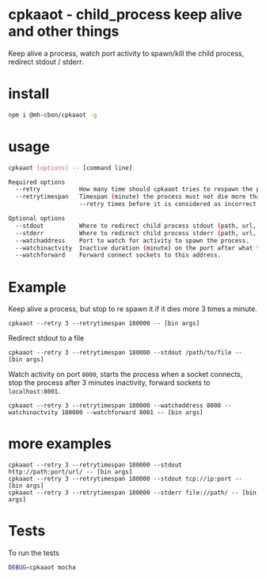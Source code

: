 # cpkaaot - child_process keep alive and other things

Keep alive a process, watch port activity to spawn/kill the child process, redirect stdout / stderr.

# install

```sh
npm i @mh-cbon/cpkaaot -g
```

# usage

```sh
cpkaaot [options] -- [command line]

Required options
  --retry           How many time should cpkaaot tries to respawn the process.
  --retrytimespan   Timespan (minute) the process must not die more than
                    --retry times before it is considered as incorrect.

Optional options
  --stdout          Where to redirect child process stdout (path, url, tcp).
  --stderr          Where to redirect child process stderr (path, url, tcp).
  --watchaddress    Port to watch for activity to spawn the process.
  --watchinactvity  Inactive duration (minute) on the port after what the process is killed.
  --watchforward    Forward connect sockets to this address.
```

# Example

Keep alive a process, but stop to re spawn it if it dies more 3 times a minute.

`cpkaaot --retry 3 --retrytimespan 180000 -- [bin args]`

Redirect stdout to a file

`cpkaaot --retry 3 --retrytimespan 180000 --stdout /path/to/file -- [bin args]`

Watch activity on port `8000`,
starts the process when a socket connects,
stop the process after 3 minutes inactivity,
forward sockets to `localhost:8001`.

`cpkaaot --retry 3 --retrytimespan 180000 --watchaddress 8000 --watchinactvity 180000 --watchforward 8001 -- [bin args]`

# more examples

```
cpkaaot --retry 3 --retrytimespan 180000 --stdout http://path:port/url/ -- [bin args]
cpkaaot --retry 3 --retrytimespan 180000 --stdout tcp://ip:port -- [bin args]
cpkaaot --retry 3 --retrytimespan 180000 --stderr file://path/ -- [bin args]

```

# Tests

To run the tests

```sh
DEBUG=cpkaaot mocha
```

